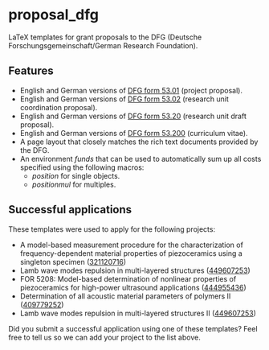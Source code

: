 proposal_dfg
============

LaTeX templates for grant proposals to the DFG (Deutsche Forschungsgemeinschaft/German Research Foundation).


Features
--------

* English and German versions of [DFG form 53.01](http://www.dfg.de/formulare/53_01_elan/) (project proposal).
* English and German versions of [DFG form 53.02](http://www.dfg.de/formulare/53_02_elan/) (research unit coordination proposal).
* English and German versions of [DFG form 53.20](http://www.dfg.de/formulare/53_20_elan/) (research unit draft proposal).
* English and German versions of [DFG form 53.200](http://www.dfg.de/formulare/53_200_elan/) (curriculum vitae).
* A page layout that closely matches the rich text documents provided by the DFG.
* An environment *funds* that can be used to automatically sum up all costs specified using the following macros:
  * *position* for single objects.
  * *positionmul* for multiples.


Successful applications
-----------------------

These templates were used to apply for the following projects:

* A model-based measurement procedure for the characterization of frequency-dependent material properties of piezoceramics using a singleton specimen ([321120716](https://gepris.dfg.de/gepris/projekt/321120716))
* Lamb wave modes repulsion in multi-layered structures ([449607253](https://gepris.dfg.de/gepris/projekt/449607253))
* FOR 5208: Model-based determination of nonlinear properties of piezoceramics for high-power ultrasound applications ([444955436](https://gepris.dfg.de/gepris/projekt/444955436))
* Determination of all acoustic material parameters of polymers II ([409779252](https://gepris.dfg.de/gepris/projekt/409779252))
* Lamb wave modes repulsion in multi-layered structures II ([449607253](https://gepris.dfg.de/gepris/projekt/449607253))

Did you submit a successful application using one of these templates? 
Feel free to tell us so we can add your project to the list above.
